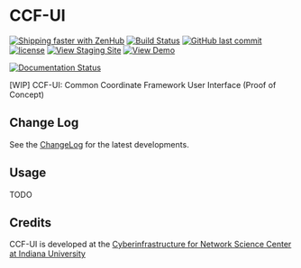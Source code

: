# CCF-UI

[![Shipping faster with ZenHub](https://img.shields.io/badge/Shipping_faster_with-ZenHub-5e60ba.svg?style=flat-square)](https://app.zenhub.com/workspaces/ccf-ui-5c99227a534e090001490e16/boards?repos=177587654&showPipelineDescriptions=false)
[![Build Status](https://travis-ci.com/cns-iu/make-a-vis.svg?branch=master)](https://travis-ci.com/hubmapconsortium/ccf-ui)
[![GitHub last commit](https://img.shields.io/github/last-commit/hubmapconsortium/ccf-ui/master.svg)](https://github.com/hubmapconsortium/ccf-ui/commits/master)
[![license](https://img.shields.io/github/license/mashape/apistatus.svg)](LICENSE)
[![View Staging Site](https://img.shields.io/badge/staging-online-brightgreen.svg)](https://ccf-ui.netlify.com/)
[![View Demo](https://img.shields.io/badge/demo-offline-red.svg)]()

[![Documentation Status](https://ccf-ui.netlify.com/docs/images/coverage-badge-documentation.svg)]()

[WIP] CCF-UI: Common Coordinate Framework User Interface (Proof of Concept)

## Change Log

See the [ChangeLog](CHANGELOG.md) for the latest developments.

## Usage

TODO

## Credits

CCF-UI is developed at the [Cyberinfrastructure for Network Science Center at Indiana University](http://cns.iu.edu/)
